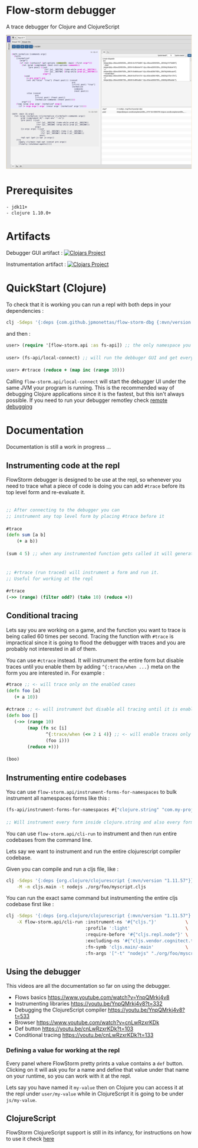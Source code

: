 # Flow-storm debugger

A trace debugger for Clojure and ClojureScript

![demo](./docs/images/screenshot.png)

# Prerequisites

	- jdk11+
    - clojure 1.10.0+

# Artifacts

Debugger GUI artifact :
[![Clojars Project](https://img.shields.io/clojars/v/com.github.jpmonettas/flow-storm-dbg.svg)](https://clojars.org/com.github.jpmonettas/flow-storm-dbg)

Instrumentation artifact :
[![Clojars Project](https://img.shields.io/clojars/v/com.github.jpmonettas/flow-storm-inst.svg)](https://clojars.org/com.github.jpmonettas/flow-storm-inst)

# QuickStart (Clojure)

To check that it is working you can run a repl with both deps in your dependencies :

```bash
clj -Sdeps '{:deps {com.github.jpmonettas/flow-storm-dbg {:mvn/version "RELEASE"} com.github.jpmonettas/flow-storm-inst {:mvn/version "RELEASE"}}}'
```

and then :

```clojure
user> (require '[flow-storm.api :as fs-api]) ;; the only namespace you need to require

user> (fs-api/local-connect) ;; will run the debbuger GUI and get everything ready

user> #rtrace (reduce + (map inc (range 10)))
```

Calling `flow-storm.api/local-connect` will start the debugger UI under the same JVM your program is running. This is the recommended way of debugging Clojure applications since it is the fastest, 
but this isn't always possible. If you need to run your debugger remotley check [remote debugging](/docs/Remote_debugging.md) 

# Documentation 

Documentation is still a work in progress ...

## Instrumenting code at the repl

FlowStorm debugger is designed to be use at the repl, so whenever you need to trace what a piece of code is doing
you can add `#trace` before its top level form and re-evaluate it.

```clojure

;; After connecting to the debugger you can 
;; instrument any top level form by placing #trace before it

#trace
(defn sum [a b]
	(+ a b))

(sum 4 5) ;; when any instrumented function gets called it will generate traces you can inspect in the debugger


;; #rtrace (run traced) will instrument a form and run it. 
;; Useful for working at the repl

#rtrace
(->> (range) (filter odd?) (take 10) (reduce +))
```

## Conditional tracing

Lets say you are working on a game, and the function you want to trace is being called 60 times per second. 
Tracing the function with `#trace` is impractical since it is going to flood the debugger with traces and you are probably 
not interested in all of them.

You can use `#ctrace` instead. It will instrument the entire form but disable traces until you enable them by adding `^{:trace/when ...}` meta 
on the form you are interested in. For example :

```clojure
#trace ;; <- will trace only on the enabled cases
(defn foo [a]
   (+ a 10))

#ctrace ;; <- will instrument but disable all tracing until it is enabled by :trace/when meta
(defn boo []
   (->> (range 10)
        (map (fn sc [i]
               ^{:trace/when (<= 2 i 4)} ;; <- will enable traces only when i is between 2 and 4
               (foo i)))
        (reduce +)))

(boo)
```

## Instrumenting entire codebases

You can use `flow-storm.api/instrument-forms-for-namespaces` to bulk instrument all namespaces forms like this :

```clojure
(fs-api/instrument-forms-for-namespaces #{"clojure.string" "com.my-project"} {})

;; Will instrument every form inside clojure.string and also every form under com.my-project including namespaces inside it
```

You can use `flow-storm.api/cli-run` to instrument and then run entire codebases from the command line.

Lets say we want to instrument and run the entire clojurescript compiler codebase.

Given you can compile and run a cljs file, like :

```bash
clj -Sdeps '{:deps {org.clojure/clojurescript {:mvn/version "1.11.57"}}}' \
    -M -m cljs.main -t nodejs ./org/foo/myscript.cljs
```

You can run the exact same command but instrumenting the entire cljs codebase first like :

```bash
clj -Sdeps '{:deps {org.clojure/clojurescript {:mvn/version "1.11.57"} com.github.jpmonettas/flow-storm-dbg {:mvn/version "RELEASE"} com.github.jpmonettas/flow-storm-inst {:mvn/version "RELEASE"}}}' \
	-X flow-storm.api/cli-run :instrument-ns '#{"cljs."}'           \
                              :profile ':light'                     \
                              :require-before '#{"cljs.repl.node"}' \
							  :excluding-ns '#{"cljs.vendor.cognitect.transit"}' \
                              :fn-symb 'cljs.main/-main'            \
                              :fn-args '["-t" "nodejs" "./org/foo/myscript.cljs"]';
```


## Using the debugger

This videos are all the documentation so far on using the debugger.

- Flows basics https://www.youtube.com/watch?v=YnpQMrkj4v8
- Instrumenting libraries https://youtu.be/YnpQMrkj4v8?t=332
- Debugging the ClojureScript compiler https://youtu.be/YnpQMrkj4v8?t=533
- Browser https://www.youtube.com/watch?v=cnLwRzxrKDk
- Def button https://youtu.be/cnLwRzxrKDk?t=103
- Conditional tracing https://youtu.be/cnLwRzxrKDk?t=133

### Defining a value for working at the repl

Every panel where FlowStorm pretty prints a value contains a `def` button. Clicking on it will ask you
for a name and define that value under that name on your runtime, so you can work with it at the repl.

Lets say you have named it `my-value` then on Clojure you can access it at the repl under `user/my-value`
while in ClojureScript it is going to be under `js/my-value`.

## ClojureScript

FlowStorm ClojureScript support is still in its infancy, for instructions on how to use it check [here](./docs/ClojureScript.md)



